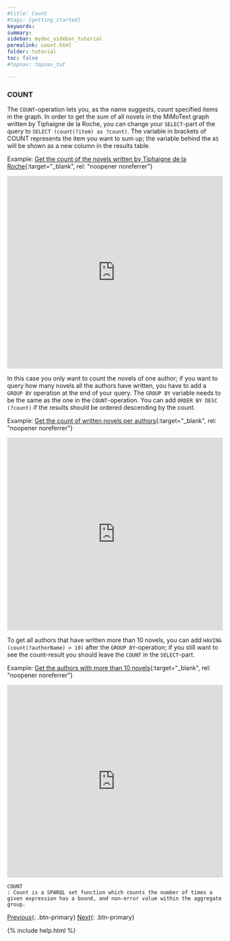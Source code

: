 ```yaml
---
#title: Count
#tags: [getting_started]
keywords:
summary:
sidebar: mydoc_sidebar_tutorial
permalink: count.html
folder: tutorial
toc: false
#topnav: topnav_tut

---
```


### **COUNT**

The `COUNT`-operation lets you, as the name suggests, count specified items in the graph. In order to get the sum of all novels in the MiMoText graph written by Tiphaigne de la Roche, you can change your `SELECT`-part of the query to `SELECT (count(?item) as ?count)`.
The variable in brackets of COUNT represents the item you want to sum up; the variable behind the `AS` will be shown as a new column in the results table.

Example: [Get the count of the novels written by Tiphaigne de la Roche](https://tinyurl.com/2nyed6wd){:target="\_blank", rel: "noopener noreferrer"}

<p><iframe style="width:100%;max-width:100%;height:450px" frameborder="0" allowfullscreen src="https://tinyurl.com/2nyed6wd" referrerpolicy="origin" sandbox="allow-scripts allow-same-origin allow-popups allow-forms" ></iframe></p>

In this case you only want to count the novels of one author; if you want to query how many novels all the authors have written, you have to add a `GROUP BY` operation at the end of your query. The `GROUP BY` variable needs to be the same as the one in the `COUNT`-operation.
You can add `ORDER BY DESC (?count)` if the results should be ordered descending by the count.

Example: [Get the count of written novels per authors](https://tinyurl.com/2jnjbbzy){:target="\_blank", rel: "noopener noreferrer"}

<p><iframe style="width:100%;max-width:100%;height:450px" frameborder="0" allowfullscreen src="https://tinyurl.com/2jnjbbzy" referrerpolicy="origin" sandbox="allow-forms allow-scripts allow-same-origin allow-popups" ></iframe></p>

To get all authors that have written more than 10 novels, you can add `HAVING (count(?authorName) > 10)` after the `GROUP BY`-operation; if you still want to see the count-result you should leave the `COUNT` in the `SELECT`-part.

Example: [Get the authors with more than 10 novels](https://tinyurl.com/2qgua884){:target="\_blank", rel: "noopener noreferrer"}

<p><iframe style="width:100%;max-width:100%;height:450px" frameborder="0" allowfullscreen  src="https://tinyurl.com/2qgua884" referrerpolicy="origin" sandbox="allow-forms allow-scripts allow-same-origin allow-popups"></iframe></p>

```
COUNT
: Count is a SPARQL set function which counts the number of times a given expression has a bound, and non-error value within the aggregate group.
```

[Previous](./bind.html){: .btn-primary} [Next](./limit.html){: .btn-primary}

<!-- {% include links.html %} -->

{% include help.html %}
